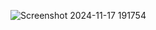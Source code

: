 ![Screenshot 2024-11-17 191754](https://github.com/user-attachments/assets/aa2ddceb-9a9d-40eb-b4da-aa0c5b3b55b3)

